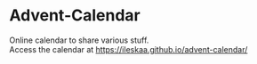 # Advent-Calendar
Online calendar to share various stuff.   
Access the calendar at https://ileskaa.github.io/advent-calendar/

